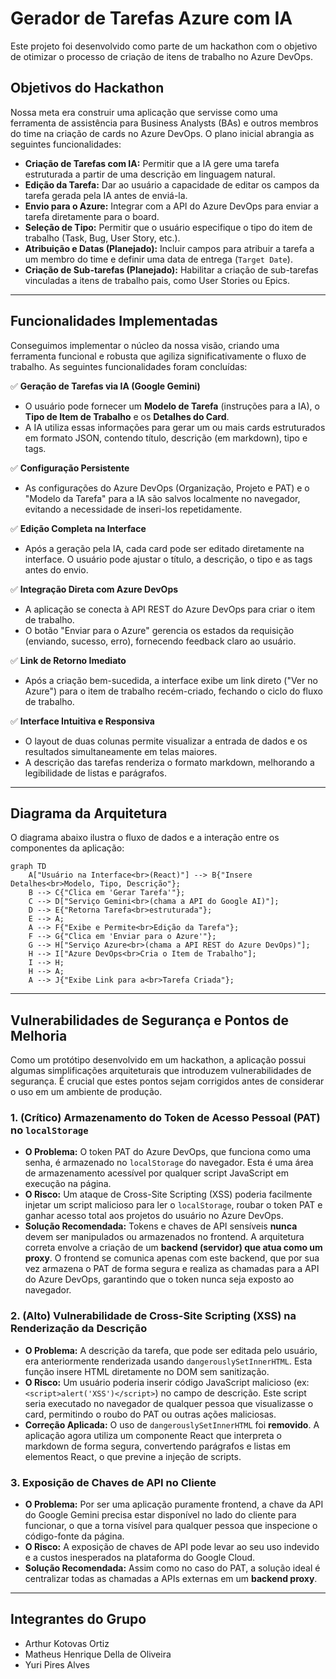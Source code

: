 # Gerador de Tarefas Azure com IA

Este projeto foi desenvolvido como parte de um hackathon com o objetivo de otimizar o processo de criação de itens de trabalho no Azure DevOps.

## Objetivos do Hackathon

Nossa meta era construir uma aplicação que servisse como uma ferramenta de assistência para Business Analysts (BAs) e outros membros do time na criação de cards no Azure DevOps. O plano inicial abrangia as seguintes funcionalidades:

-   **Criação de Tarefas com IA:** Permitir que a IA gere uma tarefa estruturada a partir de uma descrição em linguagem natural.
-   **Edição da Tarefa:** Dar ao usuário a capacidade de editar os campos da tarefa gerada pela IA antes de enviá-la.
-   **Envio para o Azure:** Integrar com a API do Azure DevOps para enviar a tarefa diretamente para o board.
-   **Seleção de Tipo:** Permitir que o usuário especifique o tipo do item de trabalho (Task, Bug, User Story, etc.).
-   **Atribuição e Datas (Planejado):** Incluir campos para atribuir a tarefa a um membro do time e definir uma data de entrega (`Target Date`).
-   **Criação de Sub-tarefas (Planejado):** Habilitar a criação de sub-tarefas vinculadas a itens de trabalho pais, como User Stories ou Epics.

---

## Funcionalidades Implementadas

Conseguimos implementar o núcleo da nossa visão, criando uma ferramenta funcional e robusta que agiliza significativamente o fluxo de trabalho. As seguintes funcionalidades foram concluídas:

✅ **Geração de Tarefas via IA (Google Gemini)**
   - O usuário pode fornecer um **Modelo de Tarefa** (instruções para a IA), o **Tipo de Item de Trabalho** e os **Detalhes do Card**.
   - A IA utiliza essas informações para gerar um ou mais cards estruturados em formato JSON, contendo título, descrição (em markdown), tipo e tags.

✅ **Configuração Persistente**
   - As configurações do Azure DevOps (Organização, Projeto e PAT) e o "Modelo da Tarefa" para a IA são salvos localmente no navegador, evitando a necessidade de inseri-los repetidamente.

✅ **Edição Completa na Interface**
   - Após a geração pela IA, cada card pode ser editado diretamente na interface. O usuário pode ajustar o título, a descrição, o tipo e as tags antes do envio.

✅ **Integração Direta com Azure DevOps**
   - A aplicação se conecta à API REST do Azure DevOps para criar o item de trabalho.
   - O botão "Enviar para o Azure" gerencia os estados da requisição (enviando, sucesso, erro), fornecendo feedback claro ao usuário.

✅ **Link de Retorno Imediato**
   - Após a criação bem-sucedida, a interface exibe um link direto ("Ver no Azure") para o item de trabalho recém-criado, fechando o ciclo do fluxo de trabalho.

✅ **Interface Intuitiva e Responsiva**
   - O layout de duas colunas permite visualizar a entrada de dados e os resultados simultaneamente em telas maiores.
   - A descrição das tarefas renderiza o formato markdown, melhorando a legibilidade de listas e parágrafos.

---

## Diagrama da Arquitetura

O diagrama abaixo ilustra o fluxo de dados e a interação entre os componentes da aplicação:

```mermaid
graph TD
    A["Usuário na Interface<br>(React)"] --> B{"Insere Detalhes<br>Modelo, Tipo, Descrição"};
    B --> C{"Clica em 'Gerar Tarefa'"};
    C --> D["Serviço Gemini<br>(chama a API do Google AI)"];
    D --> E{"Retorna Tarefa<br>estruturada"};
    E --> A;
    A --> F{"Exibe e Permite<br>Edição da Tarefa"};
    F --> G{"Clica em 'Enviar para o Azure'"};
    G --> H["Serviço Azure<br>(chama a API REST do Azure DevOps)"];
    H --> I["Azure DevOps<br>Cria o Item de Trabalho"];
    I --> H;
    H --> A;
    A --> J{"Exibe Link para a<br>Tarefa Criada"};
```

---

## Vulnerabilidades de Segurança e Pontos de Melhoria

Como um protótipo desenvolvido em um hackathon, a aplicação possui algumas simplificações arquiteturais que introduzem vulnerabilidades de segurança. É crucial que estes pontos sejam corrigidos antes de considerar o uso em um ambiente de produção.

### 1. (Crítico) Armazenamento do Token de Acesso Pessoal (PAT) no `localStorage`

-   **O Problema:** O token PAT do Azure DevOps, que funciona como uma senha, é armazenado no `localStorage` do navegador. Esta é uma área de armazenamento acessível por qualquer script JavaScript em execução na página.
-   **O Risco:** Um ataque de Cross-Site Scripting (XSS) poderia facilmente injetar um script malicioso para ler o `localStorage`, roubar o token PAT e ganhar acesso total aos projetos do usuário no Azure DevOps.
-   **Solução Recomendada:** Tokens e chaves de API sensíveis **nunca** devem ser manipulados ou armazenados no frontend. A arquitetura correta envolve a criação de um **backend (servidor) que atua como um proxy**. O frontend se comunica apenas com este backend, que por sua vez armazena o PAT de forma segura e realiza as chamadas para a API do Azure DevOps, garantindo que o token nunca seja exposto ao navegador.

### 2. (Alto) Vulnerabilidade de Cross-Site Scripting (XSS) na Renderização da Descrição

-   **O Problema:** A descrição da tarefa, que pode ser editada pelo usuário, era anteriormente renderizada usando `dangerouslySetInnerHTML`. Esta função insere HTML diretamente no DOM sem sanitização.
-   **O Risco:** Um usuário poderia inserir código JavaScript malicioso (ex: `<script>alert('XSS')</script>`) no campo de descrição. Este script seria executado no navegador de qualquer pessoa que visualizasse o card, permitindo o roubo do PAT ou outras ações maliciosas.
-   **Correção Aplicada:** O uso de `dangerouslySetInnerHTML` foi **removido**. A aplicação agora utiliza um componente React que interpreta o markdown de forma segura, convertendo parágrafos e listas em elementos React, o que previne a injeção de scripts.

### 3. Exposição de Chaves de API no Cliente

-   **O Problema:** Por ser uma aplicação puramente frontend, a chave da API do Google Gemini precisa estar disponível no lado do cliente para funcionar, o que a torna visível para qualquer pessoa que inspecione o código-fonte da página.
-   **O Risco:** A exposição de chaves de API pode levar ao seu uso indevido e a custos inesperados na plataforma do Google Cloud.
-   **Solução Recomendada:** Assim como no caso do PAT, a solução ideal é centralizar todas as chamadas a APIs externas em um **backend proxy**.

---

## Integrantes do Grupo

-   Arthur Kotovas Ortiz
-   Matheus Henrique Della de Oliveira
-   Yuri Pires Alves

